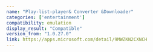 ```yaml
---
name: "Play-list-player& Converter &Downloader"
categories: ['entertainment']
compatibility: emulation
display_result: "Compatible"
version_from: "1.0.27.0"
link: https://apps.microsoft.com/detail/9MWZKN2CXNCH
---
```

